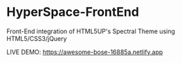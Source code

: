 # HyperSpace-FrontEnd
Front-End integration of HTML5UP's Spectral Theme using HTML5/CSS3/jQuery

LIVE DEMO: https://awesome-bose-16885a.netlify.app
